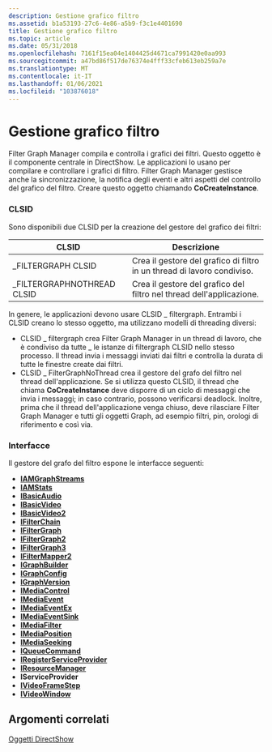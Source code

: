 ```yaml
---
description: Gestione grafico filtro
ms.assetid: b1a53193-27c6-4e86-a5b9-f3c1e4401690
title: Gestione grafico filtro
ms.topic: article
ms.date: 05/31/2018
ms.openlocfilehash: 7161f15ea04e1404425d4671ca7991420e0aa993
ms.sourcegitcommit: a47bd86f517de76374e4fff33cfeb613eb259a7e
ms.translationtype: MT
ms.contentlocale: it-IT
ms.lasthandoff: 01/06/2021
ms.locfileid: "103876018"
---
```

# <a name="filter-graph-manager"></a>Gestione grafico filtro

Filter Graph Manager compila e controlla i grafici dei filtri. Questo oggetto è il componente centrale in DirectShow. Le applicazioni lo usano per compilare e controllare i grafici di filtro. Filter Graph Manager gestisce anche la sincronizzazione, la notifica degli eventi e altri aspetti del controllo del grafico del filtro. Creare questo oggetto chiamando **CoCreateInstance**.

### <a name="clsid"></a>CLSID

Sono disponibili due CLSID per la creazione del gestore del grafico dei filtri:



| CLSID                      | Descrizione                                                 |
|----------------------------|-------------------------------------------------------------|
| \_FILTERGRAPH CLSID         | Crea il gestore del grafico di filtro in un thread di lavoro condiviso. |
| \_FILTERGRAPHNOTHREAD CLSID | Crea il gestore del grafico del filtro nel thread dell'applicazione. |



 

In genere, le applicazioni devono usare CLSID \_ filtergraph. Entrambi i CLSID creano lo stesso oggetto, ma utilizzano modelli di threading diversi:

-   CLSID \_ filtergraph crea Filter Graph Manager in un thread di lavoro, che è condiviso da tutte \_ le istanze di filtergraph CLSID nello stesso processo. Il thread invia i messaggi inviati dai filtri e controlla la durata di tutte le finestre create dai filtri.
-   CLSID \_ FilterGraphNoThread crea il gestore del grafo del filtro nel thread dell'applicazione. Se si utilizza questo CLSID, il thread che chiama **CoCreateInstance** deve disporre di un ciclo di messaggi che invia i messaggi; in caso contrario, possono verificarsi deadlock. Inoltre, prima che il thread dell'applicazione venga chiuso, deve rilasciare Filter Graph Manager e tutti gli oggetti Graph, ad esempio filtri, pin, orologi di riferimento e così via.

### <a name="interfaces"></a>Interfacce

Il gestore del grafo del filtro espone le interfacce seguenti:

-   [**IAMGraphStreams**](/windows/desktop/api/Strmif/nn-strmif-iamgraphstreams)
-   [**IAMStats**](/windows/desktop/api/Control/nn-control-iamstats)
-   [**IBasicAudio**](/windows/desktop/api/Control/nn-control-ibasicaudio)
-   [**IBasicVideo**](/windows/desktop/api/Control/nn-control-ibasicvideo)
-   [**IBasicVideo2**](/windows/desktop/api/Control/nn-control-ibasicvideo2)
-   [**IFilterChain**](/windows/desktop/api/Strmif/nn-strmif-ifilterchain)
-   [**IFilterGraph**](/windows/desktop/api/Strmif/nn-strmif-ifiltergraph)
-   [**IFilterGraph2**](/windows/desktop/api/Strmif/nn-strmif-ifiltergraph2)
-   [**IFilterGraph3**](/windows/desktop/api/Strmif/nn-strmif-ifiltergraph3)
-   [**IFilterMapper2**](/windows/desktop/api/Strmif/nn-strmif-ifiltermapper2)
-   [**IGraphBuilder**](/windows/desktop/api/Strmif/nn-strmif-igraphbuilder)
-   [**IGraphConfig**](/windows/desktop/api/Strmif/nn-strmif-igraphconfig)
-   [**IGraphVersion**](/windows/desktop/api/Strmif/nn-strmif-igraphversion)
-   [**IMediaControl**](/windows/desktop/api/Control/nn-control-imediacontrol)
-   [**IMediaEvent**](/windows/desktop/api/Control/nn-control-imediaevent)
-   [**IMediaEventEx**](/windows/desktop/api/Control/nn-control-imediaeventex)
-   [**IMediaEventSink**](/windows/desktop/api/Strmif/nn-strmif-imediaeventsink)
-   [**IMediaFilter**](/windows/desktop/api/Strmif/nn-strmif-imediafilter)
-   [**IMediaPosition**](/windows/desktop/api/Control/nn-control-imediaposition)
-   [**IMediaSeeking**](/windows/desktop/api/Strmif/nn-strmif-imediaseeking)
-   [**IQueueCommand**](/windows/desktop/api/Control/nn-control-iqueuecommand)
-   [**IRegisterServiceProvider**](/windows/desktop/api/Strmif/nn-strmif-iregisterserviceprovider)
-   [**IResourceManager**](/windows/desktop/api/Strmif/nn-strmif-iresourcemanager)
-   **IServiceProvider**
-   [**IVideoFrameStep**](/windows/desktop/api/Strmif/nn-strmif-ivideoframestep)
-   [**IVideoWindow**](/windows/desktop/api/Control/nn-control-ivideowindow)

## <a name="related-topics"></a>Argomenti correlati

<dl> <dt>

[Oggetti DirectShow](directshow-objects.md)
</dt> </dl>

 

 



